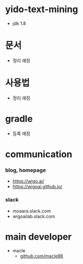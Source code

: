 # yido-text-mining
- jdk 1.8


# 문서
- 정리 예정

# 사용법
- 정리 예정
# gradle
- 등록 예정

# communication
### blog, homepage
 - https://wigo.ai/
 - https://wigoai.github.io/
 
### slack
 - moaara.slack.com
 - wigoailab.slack.com


# main developer
 - macle
    -  [github.com/macle86](https://github.com/macle86)
    
